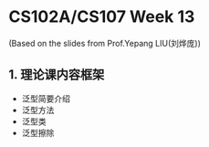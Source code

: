 # CS102A/CS107 Week 13
(Based on the slides from Prof.Yepang LIU(刘烨庞))        

## 1. 理论课内容框架
- 泛型简要介绍
- 泛型方法
- 泛型类
- 泛型擦除
